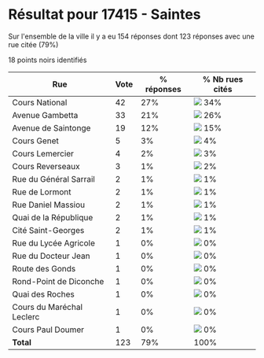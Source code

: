 # Résultat pour 17415 - Saintes

Sur l'ensemble de la ville il y a eu 154 réponses dont 123 réponses avec une rue citée (79%)

18 points noirs identifiés

| Rue | Vote | % réponses | % Nb rues cités|
|-----|------|------------|----------------|
| Cours National | 42 | 27% | <img src="../../img/bar_34.gif" />&nbsp;34%|
| Avenue Gambetta | 33 | 21% | <img src="../../img/bar_26.gif" />&nbsp;26%|
| Avenue de Saintonge | 19 | 12% | <img src="../../img/bar_15.gif" />&nbsp;15%|
| Cours Genet | 5 | 3% | <img src="../../img/bar_4.gif" />&nbsp;4%|
| Cours Lemercier | 4 | 2% | <img src="../../img/bar_3.gif" />&nbsp;3%|
| Cours Reverseaux | 3 | 1% | <img src="../../img/bar_2.gif" />&nbsp;2%|
| Rue du Général Sarrail | 2 | 1% | <img src="../../img/bar_1.gif" />&nbsp;1%|
| Rue de Lormont | 2 | 1% | <img src="../../img/bar_1.gif" />&nbsp;1%|
| Rue Daniel Massiou | 2 | 1% | <img src="../../img/bar_1.gif" />&nbsp;1%|
| Quai de la République | 2 | 1% | <img src="../../img/bar_1.gif" />&nbsp;1%|
| Cité Saint-Georges | 2 | 1% | <img src="../../img/bar_1.gif" />&nbsp;1%|
| Rue du Lycée Agricole | 1 | 0% | <img src="../../img/bar_0.gif" />&nbsp;0%|
| Rue du Docteur Jean | 1 | 0% | <img src="../../img/bar_0.gif" />&nbsp;0%|
| Route des Gonds | 1 | 0% | <img src="../../img/bar_0.gif" />&nbsp;0%|
| Rond-Point de Diconche | 1 | 0% | <img src="../../img/bar_0.gif" />&nbsp;0%|
| Quai des Roches | 1 | 0% | <img src="../../img/bar_0.gif" />&nbsp;0%|
| Cours du Maréchal Leclerc | 1 | 0% | <img src="../../img/bar_0.gif" />&nbsp;0%|
| Cours Paul Doumer | 1 | 0% | <img src="../../img/bar_0.gif" />&nbsp;0%|
| **Total** | 123 | 79% | 100%|
